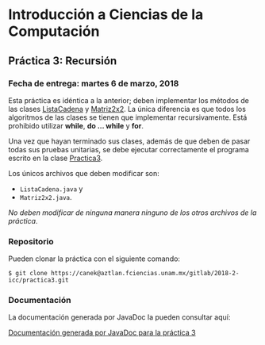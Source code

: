 Introducción a Ciencias de la Computación
=========================================

Práctica 3: Recursión
---------------------

### Fecha de entrega: martes 6 de marzo, 2018

Esta práctica es idéntica a la anterior; deben implementar los métodos de las
clases
[ListaCadena](https://aztlan.fciencias.unam.mx/gitlab/2018-2-icc/practica3/blob/master/src/mx/unam/ciencias/icc/ListaCadena.java)
y
[Matriz2x2](https://aztlan.fciencias.unam.mx/gitlab/2018-2-icc/practica3/blob/master/src/mx/unam/ciencias/icc/Matriz2x2.java).
La única diferencia es que todos los algoritmos de las clases se tienen que
implementar recursivamente. Está prohibido utilizar **while**, **do ... while**
y **for**.

Una vez que hayan terminado sus clases, además de que deben de pasar todas sus
pruebas unitarias, se debe ejecutar correctamente el programa escrito en la
clase
[Practica3](https://aztlan.fciencias.unam.mx/gitlab/2018-2-icc/practica3/blob/master/src/mx/unam/ciencias/icc/Practica3.java).

Los únicos archivos que deben modificar son:

* `ListaCadena.java` y
* `Matriz2x2.java`.

*No deben modificar de ninguna manera ninguno de los otros archivos de la
práctica*.

### Repositorio

Pueden clonar la práctica con el siguiente comando:

```shell
$ git clone https://canek@aztlan.fciencias.unam.mx/gitlab/2018-2-icc/practica3.git
```

### Documentación

La documentación generada por JavaDoc la pueden consultar aquí:

[Documentación generada por JavaDoc para la práctica 3](https://aztlan.fciencias.unam.mx/~canek/2018-2-icc/practica3/)
